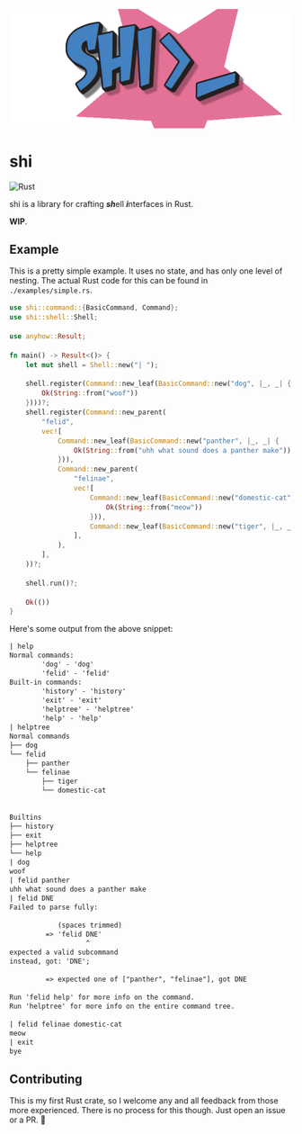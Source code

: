 <p align="center"><img src="./rsrc/banner/shi.png"></img></p>

# shi
![Rust](https://github.com/Utagai/shi/workflows/Rust/badge.svg)

shi is a library for crafting ***sh***ell ***i***nterfaces in Rust.

**WIP**.

## Example
This is a pretty simple example. It uses no state, and has only one level of nesting. The actual Rust code for this can be found in `./examples/simple.rs`.
```rust
use shi::command::{BasicCommand, Command};
use shi::shell::Shell;

use anyhow::Result;

fn main() -> Result<()> {
    let mut shell = Shell::new("| ");

    shell.register(Command::new_leaf(BasicCommand::new("dog", |_, _| {
        Ok(String::from("woof"))
    })))?;
    shell.register(Command::new_parent(
        "felid",
        vec![
            Command::new_leaf(BasicCommand::new("panther", |_, _| {
                Ok(String::from("uhh what sound does a panther make"))
            })),
            Command::new_parent(
                "felinae",
                vec![
                    Command::new_leaf(BasicCommand::new("domestic-cat", |_, _| {
                        Ok(String::from("meow"))
                    })),
                    Command::new_leaf(BasicCommand::new("tiger", |_, _| Ok(String::from("rawr")))),
                ],
            ),
        ],
    ))?;

    shell.run()?;

    Ok(())
}
```
Here's some output from the above snippet:
```
| help
Normal commands:
        'dog' - 'dog'
        'felid' - 'felid'
Built-in commands:
        'history' - 'history'
        'exit' - 'exit'
        'helptree' - 'helptree'
        'help' - 'help'
| helptree
Normal commands
├── dog
└── felid
    ├── panther
    └── felinae
        ├── tiger
        └── domestic-cat


Builtins
├── history
├── exit
├── helptree
└── help
| dog
woof
| felid panther
uhh what sound does a panther make
| felid DNE
Failed to parse fully:

            (spaces trimmed)
         => 'felid DNE'
                   ^
expected a valid subcommand
instead, got: 'DNE';

         => expected one of ["panther", "felinae"], got DNE

Run 'felid help' for more info on the command.
Run 'helptree' for more info on the entire command tree.

| felid felinae domestic-cat
meow
| exit
bye
```

## Contributing
This is my first Rust crate, so I welcome any and all feedback from those more experienced.
There is no process for this though. Just open an issue or a PR. :slightly_smiling_face:
